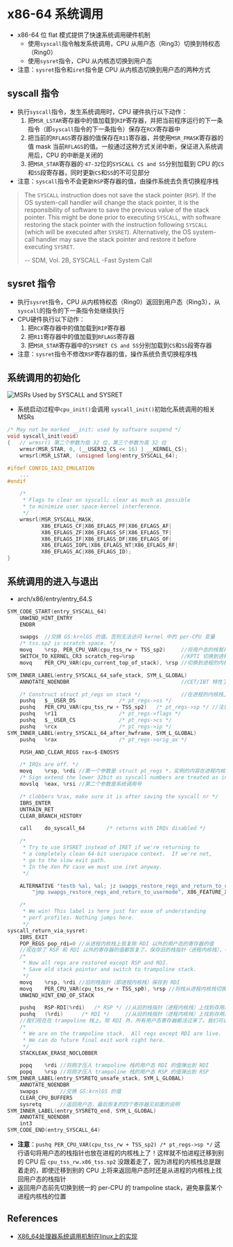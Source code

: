 # x86-64 系统调用
* x86-64 位 flat 模式提供了快速系统调用硬件机制
  * 使用`syscall`指令触发系统调用，CPU 从用户态（Ring3）切换到特权态（Ring0）
  * 使用`sysret`指令，CPU 从内核态切换到用户态
* 注意：`sysret`指令和`iret`指令是 CPU 从内核态切换到用户态的两种方式

## syscall 指令
* 执行`syscall`指令，发生系统调用时，CPU 硬件执行以下动作：
  1. 把`MSR_LSTAR`寄存器中的值加载到`RIP`寄存器，并把当前程序运行的下一条指令（即`syscall`指令的下一条指令）保存在`RCX`寄存器中
  2. 把当前的`RFLAGS`寄存器的值保存在`R11`寄存器，并使用`MSR_FMASK`寄存器的值 mask 当前`RFLAGS`的值。一般通过这种方式关闭中断，保证进入系统调用后，CPU 的中断是关闭的
  3. 把`MSR_STAR`寄存器的·`47-32`位的`SYSCALL CS and SS`分别加载到 CPU 的`CS`和`SS`段寄存器，同时更新`CS`和`SS`的不可见部分
* 注意：`syscall`指令不会更新`RSP`寄存器的值，由操作系统去负责切换程序栈

> The `SYSCALL` instruction does not save the stack pointer (`RSP`). If the OS system-call handler will change the stack pointer, it is the responsibility of software to save the previous value of the stack pointer. This might be done prior to executing `SYSCALL`, with software restoring the stack pointer with the instruction following `SYSCALL` (which will be executed after `SYSRET`). Alternatively, the OS system-call handler may save the stack pointer and restore it before executing `SYSRET`.
>
> -- SDM, Vol. 2B, SYSCALL -Fast System Call

## sysret 指令
* 执行`sysret`指令，CPU 从内核特权态（Ring0）返回到用户态（Ring3），从`syscall`的指令的下一条指令处继续执行
* CPU硬件执行以下动作：
  1. 把`RCX`寄存器中的值加载到`RIP`寄存器
  2. 把`R11`寄存器中的值加载到`RFLAGS`寄存器
  3. 把`MSR_STAR`寄存器中的`SYSRET CS and SS`分别加载到`CS`和`SS`段寄存器
* 注意：`sysret`指令不修改`RSP`寄存器的值，操作系统负责切换程序栈

## 系统调用的初始化

![MSRs Used by SYSCALL and SYSRET](pic/syscall_msr.png)

* 系统启动过程中`cpu_init()`会调用 `syscall_init()`初始化系统调用的相关 MSRs
```cpp
/* May not be marked __init: used by software suspend */
void syscall_init(void)
{   // wrmsr() 第二个参数为低 32 位，第三个参数为高 32 位
    wrmsr(MSR_STAR, 0, (__USER32_CS << 16) | __KERNEL_CS);
    wrmsrl(MSR_LSTAR, (unsigned long)entry_SYSCALL_64);

#ifdef CONFIG_IA32_EMULATION
    ...
#endif

    /*
     * Flags to clear on syscall; clear as much as possible
     * to minimize user space-kernel interference.
     */
    wrmsrl(MSR_SYSCALL_MASK,
           X86_EFLAGS_CF|X86_EFLAGS_PF|X86_EFLAGS_AF|
           X86_EFLAGS_ZF|X86_EFLAGS_SF|X86_EFLAGS_TF|
           X86_EFLAGS_IF|X86_EFLAGS_DF|X86_EFLAGS_OF|
           X86_EFLAGS_IOPL|X86_EFLAGS_NT|X86_EFLAGS_RF|
           X86_EFLAGS_AC|X86_EFLAGS_ID);
}
```

## 系统调用的进入与退出
* arch/x86/entry/entry_64.S
```c
SYM_CODE_START(entry_SYSCALL_64)
    UNWIND_HINT_ENTRY
    ENDBR

    swapgs  //交换 GS:krnlGS 的值，否则无法访问 kernel 中的 per-CPU 变量
    /* tss.sp2 is scratch space. */
    movq    %rsp, PER_CPU_VAR(cpu_tss_rw + TSS_sp2)     //将用户态的栈暂存在 cpu_tss_rw.x86_tss.sp2
    SWITCH_TO_KERNEL_CR3 scratch_reg=%rsp               //KPTI 切换到进程在内核态的 CR3，利用 $rsp 做中转
    movq    PER_CPU_VAR(cpu_current_top_of_stack), %rsp //切换到进程的内核栈

SYM_INNER_LABEL(entry_SYSCALL_64_safe_stack, SYM_L_GLOBAL)
    ANNOTATE_NOENDBR                                    //CET/IBT 特性了解一下

    /* Construct struct pt_regs on stack */             //在进程的内核栈上构造 struct pt_regs 结构
    pushq   $__USER_DS              /* pt_regs->ss */
    pushq   PER_CPU_VAR(cpu_tss_rw + TSS_sp2)   /* pt_regs->sp */ //注意：用户态的栈地址也放在进程的内核栈上了！
    pushq   %r11                    /* pt_regs->flags */
    pushq   $__USER_CS              /* pt_regs->cs */
    pushq   %rcx                    /* pt_regs->ip */
SYM_INNER_LABEL(entry_SYSCALL_64_after_hwframe, SYM_L_GLOBAL)
    pushq   %rax                    /* pt_regs->orig_ax */

    PUSH_AND_CLEAR_REGS rax=$-ENOSYS

    /* IRQs are off. */
    movq    %rsp, %rdi //第一个参数是 struct pt_regs *，实例的内容在进程内核栈上
    /* Sign extend the lower 32bit as syscall numbers are treated as int */
    movslq  %eax, %rsi //第二个参数是系统调用号

    /* clobbers %rax, make sure it is after saving the syscall nr */
    IBRS_ENTER
    UNTRAIN_RET
    CLEAR_BRANCH_HISTORY

    call    do_syscall_64       /* returns with IRQs disabled */

    /*
     * Try to use SYSRET instead of IRET if we're returning to
     * a completely clean 64-bit userspace context.  If we're not,
     * go to the slow exit path.
     * In the Xen PV case we must use iret anyway.
     */

    ALTERNATIVE "testb %al, %al; jz swapgs_restore_regs_and_return_to_usermode", \
        "jmp swapgs_restore_regs_and_return_to_usermode", X86_FEATURE_XENPV

    /*
     * We win! This label is here just for ease of understanding
     * perf profiles. Nothing jumps here.
     */
syscall_return_via_sysret:
    IBRS_EXIT
    POP_REGS pop_rdi=0 //从进程内核栈上恢复除 RDI 以外的用户态的寄存器的值
    //现在除了 RSP 和 RDI 以外的寄存器的值都恢复了。保存旧的栈指针（进程内核栈），切换到 trampoline 栈
    /*
     * Now all regs are restored except RSP and RDI.
     * Save old stack pointer and switch to trampoline stack.
     */
    movq    %rsp, %rdi //旧的栈指针（即进程内核栈）保存到 RDI
    movq    PER_CPU_VAR(cpu_tss_rw + TSS_sp0), %rsp //将栈从进程内核栈切换至 trampoline 栈
    UNWIND_HINT_END_OF_STACK

    pushq   RSP-RDI(%rdi)   /* RSP */ //从旧的栈指针（进程内核栈）上找到存用户态 RSP 的值的位置，将其压栈
    pushq   (%rdi)      /* RDI */     //从旧的栈指针（进程内核栈）上找到存用户态 RDI 的值的位置，将其压栈
    //我们现在在 trampoline 栈上。除 RDI 外，所有用户态寄存器都活过来了。我们可以在这里做未来的最后退出工作。
    /*
     * We are on the trampoline stack.  All regs except RDI are live.
     * We can do future final exit work right here.
     */
    STACKLEAK_ERASE_NOCLOBBER

    popq    %rdi //将刚才压入 trampoline 栈的用户态 RDI 的值弹出到 RDI
    popq    %rsp //将刚才压入 trampoline 栈的用户态 RSP 的值弹出到 RSP
SYM_INNER_LABEL(entry_SYSRETQ_unsafe_stack, SYM_L_GLOBAL)
    ANNOTATE_NOENDBR
    swapgs       //交换 GS:krnlGS 的值
    CLEAR_CPU_BUFFERS
    sysretq      //返回用户态，最后恢复的四个寄存器见前面的说明
SYM_INNER_LABEL(entry_SYSRETQ_end, SYM_L_GLOBAL)
    ANNOTATE_NOENDBR
    int3
SYM_CODE_END(entry_SYSCALL_64)
```
* **注意**：`pushq PER_CPU_VAR(cpu_tss_rw + TSS_sp2) /* pt_regs->sp */` 这行语句将用户态的栈指针也放在进程的内核栈上了！这样就不怕进程迁移到别的 CPU 后 `cpu_tss_rw.x86_tss.sp2` 没跟着走了，因为进程的内核栈总是跟着走的，即使迁移到别的 CPU 上将来返回用户态时还是从进程的内核栈上找回用户态的栈指针
* 返回用户态前先切换到统一的 per-CPU 的 trampoline stack，避免暴露某个进程内核栈的位置

## References
- [X86_64处理器系统调用机制在linux上的实现](https://codeantenna.com/a/zVXomEIQ1H)